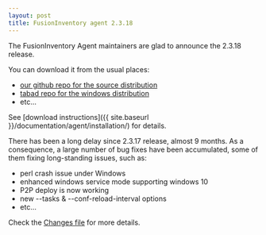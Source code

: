 ```yaml
---
layout: post
title: FusionInventory agent 2.3.18
---
```


The FusionInventory Agent maintainers are glad to announce the 2.3.18 release.

You can download it from the usual places:

* [our github repo for the source distribution](https://github.com/fusioninventory/fusioninventory-agent/releases/tag/2.3.18)
* [tabad repo for the windows distribution](https://github.com/tabad/fusioninventory-agent-windows-installer/releases/tag/2.3.18)
* etc...

See [download instructions]({{ site.baseurl }}/documentation/agent/installation/) for details.

There has been a long delay since 2.3.17 release, almost 9 months. As a consequence, a large number of bug fixes have been accumulated, some of them fixing long-standing issues, such as:

- perl crash issue under Windows
- enhanced windows service mode supporting windows 10
- P2P deploy is now working
- new --tasks & --conf-reload-interval options
- etc...

Check the [Changes file](https://github.com/fusioninventory/fusioninventory-agent/blob/2.3.18/Changes) for more details.
